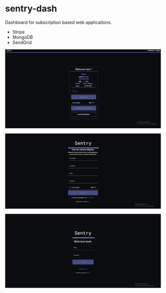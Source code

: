 # sentry-dash
Dashboard for subscription based web applications.
- Stripe
- MongoDB
- SendGrid

![alt text](https://github.com/samoculus/sentry-dash/blob/main/public/assets/imgs/userdash.png?raw=true)

![alt text](https://github.com/samoculus/sentry-dash/blob/main/public/assets/imgs/register.png?raw=true)

![alt text](https://github.com/samoculus/sentry-dash/blob/main/public/assets/imgs/login.png?raw=true)

